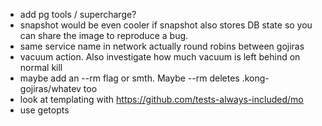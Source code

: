 * add pg tools / supercharge?
* snapshot would be even cooler if snapshot also stores DB state so you can
  share the image to reproduce a bug.
* same service name in network actually round robins between gojiras
* vacuum action. Also investigate how much vacuum is left behind on normal kill
* maybe add an --rm flag or smth. Maybe --rm deletes .kong-gojiras/whatev too
* look at templating with https://github.com/tests-always-included/mo
* use getopts
